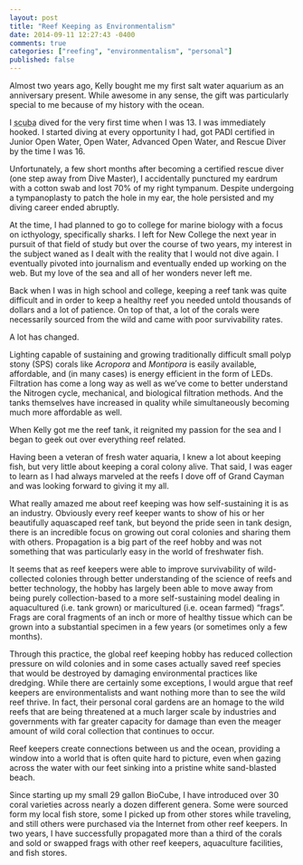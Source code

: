 ```yaml
---
layout: post
title: "Reef Keeping as Environmentalism"
date: 2014-09-11 12:27:43 -0400
comments: true
categories: ["reefing", "environmentalism", "personal"]
published: false
---
```


Almost two years ago, Kelly bought me my first salt water aquarium as an anniversary present. While awesome in any sense, the gift was particularly special to me because of my history with the ocean.

<!-- more -->

I <abbr title="self contained underwater breathing apparatus">scuba</abbr> dived for the very first time when I was 13. I was immediately hooked. I started diving at every opportunity I had, got PADI certified in Junior Open Water, Open Water, Advanced Open Water, and Rescue Diver by the time I was 16.

Unfortunately, a few short months after becoming a certified rescue diver (one step away from Dive Master), I accidentally punctured my eardrum with a cotton swab and lost 70% of my right tympanum.  Despite undergoing a tympanoplasty to patch the hole in my ear, the hole persisted and my diving career ended abruptly.

At the time, I had planned to go to college for marine biology with a focus on icthyology, specifically sharks. I left for New College the next year in pursuit of that field of study but over the course of two years, my interest in the subject waned as I dealt with the reality that I would not dive again. I eventually pivoted into journalism and eventually ended up working on the web. But my love of the sea and all of her wonders never left me.

Back when I was in high school and college, keeping a reef tank was quite difficult and in order to keep a healthy reef you needed untold thousands of dollars and a lot of patience. On top of that, a lot of the corals were necessarily sourced from the wild and came with poor survivability rates.

A lot has changed.

Lighting capable of sustaining and growing traditionally difficult small polyp stony (SPS) corals like <i class="taxonomy genus">Acropora</i> and <i class="taxonomy genus">Montipora</i> is easily available, affordable, and (in many cases) is energy efficient in the form of LEDs. Filtration has come a long way as well as we’ve come to better understand the Nitrogen cycle, mechanical, and biological filtration methods. And the tanks themselves have increased in quality while simultaneously becoming much more affordable as well.

When Kelly got me the reef tank, it reignited my passion for the sea and I began to geek out over everything reef related.

Having been a veteran of fresh water aquaria, I knew a lot about keeping fish, but very little about keeping a coral colony alive. That said, I was eager to learn as I had always marveled at the reefs I dove off of Grand Cayman and was looking forward to giving it my all.

What really amazed me about reef keeping was how self-sustaining it is as an industry. Obviously every reef keeper wants to show of his or her beautifully aquascaped reef tank, but beyond the pride seen in tank design, there is an incredible focus on growing out coral colonies and sharing them with others. Propagation is a big part of the reef hobby and was not something that was particularly easy in the world of freshwater fish.

It seems that as reef keepers were able to improve survivability of wild-collected colonies through better understanding of the science of reefs and better technology, the hobby has largely been able to move away from being purely collection-based to a more self-sustaining model dealing in aquacultured (i.e. tank grown) or maricultured (i.e. ocean farmed) “frags”. Frags are coral fragments of an inch or more of healthy tissue which can be grown into a substantial specimen in a few years (or sometimes only a few months).

Through this practice, the global reef keeping hobby has reduced collection pressure on wild colonies and in some cases actually saved reef species that would be destroyed by damaging environmental practices like dredging. While there are certainly some exceptions, I would argue that reef keepers are environmentalists and want nothing more than to see the wild reef thrive. In fact, their personal coral gardens are an homage to the wild reefs that are being threatened at a much larger scale by industries and governments with far greater capacity for damage than even the meager amount of wild coral collection that continues to occur.

Reef keepers create connections between us and the ocean, providing a window into a world that is often quite hard to picture, even when gazing across the water with our feet sinking into a pristine white sand-blasted beach.

Since starting up my small 29 gallon BioCube, I have introduced over 30 coral varieties across nearly a dozen different genera. Some were sourced form my local fish store, some I picked up from other stores while traveling, and still others were purchased via the Internet from other reef keepers. In two years, I have successfully propagated more than a third of the corals and sold or swapped frags with other reef keepers, aquaculture facilities, and fish stores.

